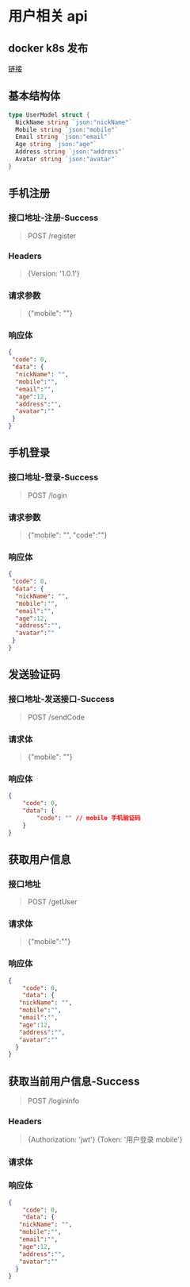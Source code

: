 # 用户相关 api

## docker k8s 发布

[链接](https://studygolang.com/articles/23853?fr=sidebar)

## 基本结构体

```go
type UserModel struct {
  NickName string `json:"nickName"`
  Mobile string `json:"mobile"`
  Email string `json:"email"`
  Age string `json:"age"`
  Address string `json:"address"`
  Avatar string `json:"avatar"`
}
```

## 手机注册

### 接口地址-注册-Success

> POST /register

### Headers

> {Version: '1.0.1'}
### 请求参数

> {"mobile": ""}

### 响应体

```json
{
 "code": 0,
 "data": {
  "nickName": "",
  "mobile":"",
  "email":"",
  "age":12,
  "address":"",
  "avatar":""
 }
}
```

## 手机登录

### 接口地址-登录-Success

> POST /login

### 请求参数

> {"mobile": "", "code":""}

### 响应体

```json
{
 "code": 0,
 "data": {
  "nickName": "",
  "mobile":"",
  "email":"",
  "age":12,
  "address":"",
  "avatar":""
 }
}
```

## 发送验证码

### 接口地址-发送接口-Success

> POST /sendCode

### 请求体

> {"mobile": ""}

### 响应体

```json
{
	"code": 0,
	"data": {
		"code": "" // mobile 手机验证码
	}
}
```

## 获取用户信息

### 接口地址

>POST /getUser

### 请求体

> {"mobile":""}

### 响应体

```json
{
	"code": 0,
	"data": {
   "nickName": "",
   "mobile":"",
   "email":"",
   "age":12,
   "address":"",
   "avatar":""
  }
}
```

## 获取当前用户信息-Success

>POST /logininfo

### Headers
> {Authorization: 'jwt'} 
> {Token: '用户登录 mobile'}

### 请求体

> 

### 响应体

```json
{
	"code": 0,
	"data": {
   "nickName": "",
   "mobile":"",
   "email":"",
   "age":12,
   "address":"",
   "avatar":""
  }
}
```
